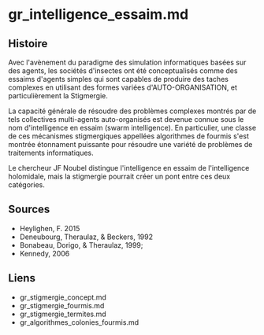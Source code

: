# gr_intelligence_essaim.md

## Histoire

Avec l'avènement du paradigme des simulation informatiques basées sur des agents, les sociétés d'insectes ont été conceptualisés comme des essaims d'agents simples qui sont capables de produire des taches complexes en utilisant des formes variées d'AUTO-ORGANISATION, et particulièrement la Stigmergie.

La capacité générale de résoudre des problèmes complexes montrés par de tels collectives multi-agents auto-organisés est devenue connue sous le nom d'intelligence en essaim (swarm intelligence). En particulier, une classe de ces mécanismes stigmergiques appellées algorithmes de fourmis s'est montrée étonnament puissante pour résoudre une variété de problèmes de traitements informatiques.

Le chercheur JF Noubel distingue l'intelligence en essaim de l'intelligence holomidale, mais la stigmergie pourrait créer un pont entre ces deux catégories. 

## Sources
- Heylighen, F. 2015
- Deneubourg, Theraulaz, & Beckers, 1992
- Bonabeau, Dorigo, & Theraulaz, 1999; 
- Kennedy, 2006

## Liens

- gr_stigmergie_concept.md
- gr_stigmergie_fourmis.md
- gr_stigmergie_termites.md
- gr_algorithmes_colonies_fourmis.md
